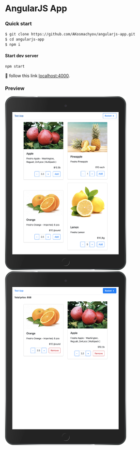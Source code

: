 # AngularJS App

### Quick start

```bash
$ git clone https://github.com/AKosmachyov/angularjs-app.git
$ cd angularjs-app
$ npm i
```

#### Start dev server

```bash
npm start
```

:checkered_flag: follow this link [localhost:4000](http://localhost:4000).


### Preview

<img src="./screenshots/home-m.png" width="400px"> <img src="./screenshots/basket-m.png" width="400px">

